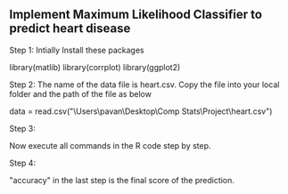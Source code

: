 ## Implement Maximum Likelihood Classifier to predict heart disease

Step 1:
Intially Install these packages

library(matlib)
library(corrplot)
library(ggplot2)


Step 2:
The name of the data file is heart.csv. 
Copy the file into your local folder and the path of the file as below 

data = read.csv("\Users\pavan\Desktop\Comp Stats\Project\heart.csv")


Step 3:

Now execute all commands in the R code step by step.

Step 4:

"accuracy" in the last step is the final score of the prediction. 

